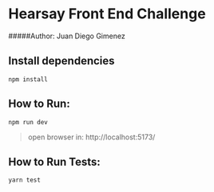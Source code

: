 # Hearsay Front End Challenge

#####Author: Juan Diego Gimenez

## Install dependencies

  `npm install`

## **How to Run:**

 `npm run dev`

> open browser in:  http://localhost:5173/

## **How to Run Tests:**

`yarn test`